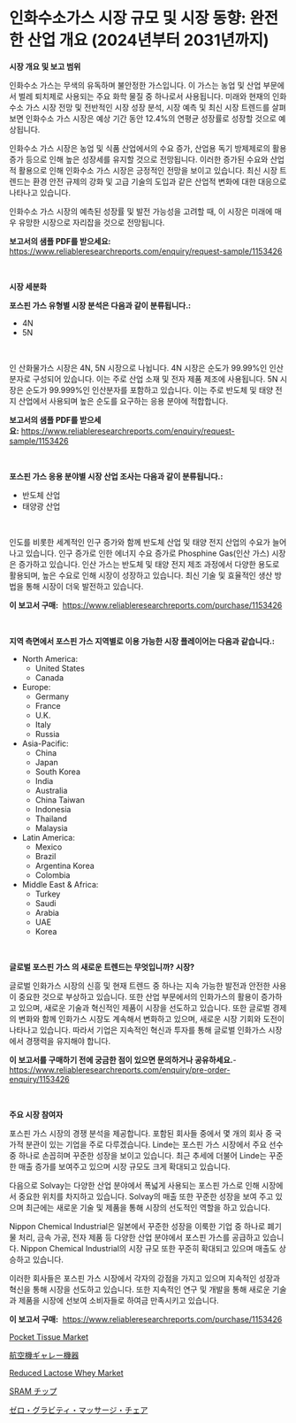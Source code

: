 <p><h1>인화수소가스 시장 규모 및 시장 동향: 완전한 산업 개요 (2024년부터 2031년까지)</h1></p><p><strong>시장 개요 및 보고 범위</strong></p>
<p><p>인화수소 가스는 무색의 유독하며 불안정한 가스입니다. 이 가스는 농업 및 산업 부문에서 벌레 퇴치제로 사용되는 주요 화학 물질 중 하나로서 사용됩니다. 미래와 현재의 인화수소 가스 시장 전망 및 전반적인 시장 성장 분석, 시장 예측 및 최신 시장 트렌드를 살펴보면 인화수소 가스 시장은 예상 기간 동안 12.4%의 연평균 성장률로 성장할 것으로 예상됩니다. </p><p>인화수소 가스 시장은 농업 및 식품 산업에서의 수요 증가, 산업용 독기 방제제로의 활용 증가 등으로 인해 높은 성장세를 유지할 것으로 전망됩니다. 이러한 증가된 수요와 산업적 활용으로 인해 인화수소 가스 시장은 긍정적인 전망을 보이고 있습니다. 최신 시장 트렌드는 환경 안전 규제의 강화 및 고급 기술의 도입과 같은 산업적 변화에 대한 대응으로 나타나고 있습니다.</p><p>인화수소 가스 시장의 예측된 성장률 및 발전 가능성을 고려할 때, 이 시장은 미래에 매우 유망한 시장으로 자리잡을 것으로 전망됩니다.</p></p>
<p><strong>보고서의 샘플 PDF를 받으세요:</strong> <a href="https://www.reliableresearchreports.com/enquiry/request-sample/1153426">https://www.reliableresearchreports.com/enquiry/request-sample/1153426</a></p>
<p>&nbsp;</p>
<p><strong>시장 세분화</strong></p>
<p><strong>포스핀 가스 유형별 시장 분석은 다음과 같이 분류됩니다.:</strong></p>
<p><ul><li>4N</li><li>5N</li></ul></p>
<p>&nbsp;</p>
<p><p>인 산화물가스 시장은 4N, 5N 시장으로 나뉩니다. 4N 시장은 순도가 99.99%인 인산분자로 구성되어 있습니다. 이는 주로 산업 소재 및 전자 제품 제조에 사용됩니다. 5N 시장은 순도가 99.999%인 인산분자를 포함하고 있습니다. 이는 주로 반도체 및 태양 전지 산업에서 사용되며 높은 순도를 요구하는 응용 분야에 적합합니다.</p></p>
<p><strong>보고서의 샘플 PDF를 받으세요:</strong>&nbsp;<a href="https://www.reliableresearchreports.com/enquiry/request-sample/1153426">https://www.reliableresearchreports.com/enquiry/request-sample/1153426</a></p>
<p>&nbsp;</p>
<p><strong> 포스핀 가스 응용 분야별 시장 산업 조사는 다음과 같이 분류됩니다.:</strong></p>
<p><ul><li>반도체 산업</li><li>태양광 산업</li></ul></p>
<p>&nbsp;</p>
<p><p>인도를 비롯한 세계적인 인구 증가와 함께 반도체 산업 및 태양 전지 산업의 수요가 늘어나고 있습니다. 인구 증가로 인한 에너지 수요 증가로 Phosphine Gas(인산 가스) 시장은 증가하고 있습니다. 인산 가스는 반도체 및 태양 전지 제조 과정에서 다양한 용도로 활용되며, 높은 수요로 인해 시장이 성장하고 있습니다. 최신 기술 및 효율적인 생산 방법을 통해 시장이 더욱 발전하고 있습니다.</p></p>
<p><strong>이 보고서 구매:</strong>&nbsp; <a href="https://www.reliableresearchreports.com/purchase/1153426">https://www.reliableresearchreports.com/purchase/1153426</a></p>
<p>&nbsp;</p>
<p><strong>지역 측면에서 포스핀 가스 지역별로 이용 가능한 시장 플레이어는 다음과 같습니다.:</strong></p>
<p><ul>
    <li>
        North America:
        <ul>
            <li>United States</li>
            <li>Canada</li>
        </ul>
    </li>
    <li>
        Europe:
        <ul>
            <li>Germany</li>
            <li>France</li>
            <li>U.K.</li>
            <li>Italy</li>
            <li>Russia</li>
        </ul>
    </li>
    <li>
        Asia-Pacific:
        <ul>
            <li>China</li>
            <li>Japan</li>
            <li>South Korea</li>
            <li>India</li>
            <li>Australia</li>
            <li>China Taiwan</li>
            <li>Indonesia</li>
            <li>Thailand</li>
            <li>Malaysia</li>
        </ul>
    </li>
    <li>
        Latin America:
        <ul>
            <li>Mexico</li>
            <li>Brazil</li>
            <li>Argentina Korea</li>
            <li>Colombia</li>
        </ul>
    </li>
    <li>
        Middle East & Africa:
        <ul>
            <li>Turkey</li>
            <li>Saudi</li>
            <li>Arabia</li>
            <li>UAE</li>
            <li>Korea</li>
        </ul>
    </li>
    </ul></p>
<p>&nbsp;</p>
<p><strong>글로벌 포스핀 가스 의 새로운 트렌드는 무엇입니까? 시장?</strong></p>
<p><p>글로벌 인화가스 시장의 신흥 및 현재 트렌드 중 하나는 지속 가능한 발전과 안전한 사용이 중요한 것으로 부상하고 있습니다. 또한 산업 부문에서의 인화가스의 활용이 증가하고 있으며, 새로운 기술과 혁신적인 제품이 시장을 선도하고 있습니다. 또한 글로벌 경제의 변화와 함께 인화가스 시장도 계속해서 변화하고 있으며, 새로운 시장 기회와 도전이 나타나고 있습니다. 따라서 기업은 지속적인 혁신과 투자를 통해 글로벌 인화가스 시장에서 경쟁력을 유지해야 합니다.</p></p>
<p><strong>이 보고서를 구매하기 전에 궁금한 점이 있으면 문의하거나 공유하세요.</strong>- <a href="https://www.reliableresearchreports.com/enquiry/pre-order-enquiry/1153426">https://www.reliableresearchreports.com/enquiry/pre-order-enquiry/1153426</a></p>
<p>&nbsp;</p>
<p><strong>주요 시장 참여자</strong></p>
<p><p>포스핀 가스 시장의 경쟁 분석을 제공합니다. 포함된 회사들 중에서 몇 개의 회사 중 국가적 분관이 있는 기업을 주로 다루겠습니다. Linde는 포스핀 가스 시장에서 주요 선수 중 하나로 손꼽히며 꾸준한 성장을 보이고 있습니다. 최근 추세에 더불어 Linde는 꾸준한 매출 증가를 보여주고 있으며 시장 규모도 크게 확대되고 있습니다.</p><p>다음으로 Solvay는 다양한 산업 분야에서 폭넓게 사용되는 포스핀 가스로 인해 시장에서 중요한 위치를 차지하고 있습니다. Solvay의 매출 또한 꾸준한 성장을 보여 주고 있으며 최근에는 새로운 기술 및 제품을 통해 시장의 선도적인 역할을 하고 있습니다.</p><p>Nippon Chemical Industrial은 일본에서 꾸준한 성장을 이룩한 기업 중 하나로 폐기물 처리, 금속 가공, 전자 제품 등 다양한 산업 분야에서 포스핀 가스를 공급하고 있습니다. Nippon Chemical Industrial의 시장 규모 또한 꾸준히 확대되고 있으며 매출도 상승하고 있습니다.</p><p>이러한 회사들은 포스핀 가스 시장에서 각자의 강점을 가지고 있으며 지속적인 성장과 혁신을 통해 시장을 선도하고 있습니다. 또한 지속적인 연구 및 개발을 통해 새로운 기술과 제품을 시장에 선보여 소비자들로 하여금 만족시키고 있습니다.</p></p>
<p><strong>이 보고서 구매:</strong>&nbsp;&nbsp;<a href="https://www.reliableresearchreports.com/purchase/1153426">https://www.reliableresearchreports.com/purchase/1153426</a></p>
<p><p><a href="https://github.com/johnbach50/Market-Research-Report-List-2/blob/main/pocket-tissue-market.md">Pocket Tissue Market</a></p><p><a href="https://github.com/joaejkdzgyljvo6/Market-Research-Report-List-1/blob/main/61405123939.md">航空機ギャレー機器</a></p><p><a href="https://github.com/pjcfca/Market-Research-Report-List-1/blob/main/reduced-lactose-whey-market.md">Reduced Lactose Whey Market</a></p><p><a href="https://medium.com/@camron674/sram%E3%83%81%E3%83%83%E3%83%97%E5%B8%82%E5%A0%B4%E8%A6%8F%E6%A8%A1%E3%81%AF-%E3%82%B0%E3%83%AD%E3%83%BC%E3%83%90%E3%83%AB%E7%94%A3%E6%A5%AD%E3%81%AB%E3%81%8A%E3%81%91%E3%82%8B%E6%9C%80%E9%81%A9%E3%81%AA%E3%83%9E%E3%83%BC%E3%82%B1%E3%83%86%E3%82%A3%E3%83%B3%E3%82%B0%E3%83%81%E3%83%A3%E3%83%8D%E3%83%AB%E3%82%92%E6%98%8E%E3%82%89%E3%81%8B%E3%81%AB%E3%81%99%E3%82%8B-c6567ed439ac">SRAM チップ</a></p><p><a href="https://github.com/ppmazlotr77499/Market-Research-Report-List-1/blob/main/44976933938.md">ゼロ・グラビティ・マッサージ・チェア</a></p></p>
